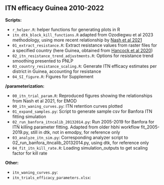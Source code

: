 ## ITN efficacy Guinea 2010-2022


**Scripts:** 
- `r_helper.R`: helper functions for generating plots in R
- `itn_dtk_block_kill_functions.R` adapted from Ozodiegwu et al 2023 methodology, using more recent relationship by [Nash et al 2021](https://pubmed.ncbi.nlm.nih.gov/35284856/)
- `01_extract_resistance.R`: Extract resistance values from raster files for a specified country (here Guinea, obtained from [Hancock et al 2020](https://journals.plos.org/plosbiology/article?id=10.1371/journal.pbio.3000633))
- `02_itn_resistance_trend_adjustments.R`: Options for resistance trend smoothing presented to PNLP
- `03_country_resistance_scaling.R`: Generate ITN efficacy estimates per district in Guinea, accounting for resistance
- `04_SI_figure.R`: Figures for Supplement

**/parameterization:**  
- `00_itn_trial_param.R`:  Reproduced figures showing the relationships from Nash et al 2021, for EMOD
- `00_itn_waning_curves.py`: ITN retention curves plotted
- `01_expand_samples.py`: Script to generate sample csv for Banfora ITN fitting simulation
- `02_run_banfora_itncalib_20132014.py`: Run 2005-2019 for Banfora for ITN killing parameter fitting. Adapted from older hbhi workflow fit_2005-2019.py, still in dtk, not in emodpy, for reference only
- `03_analyze_itn_sim.py`: Corresponding analyzer script to 02_run_banfora_itncalib_20132014.py, using dtk, for reference only
- `04_fit_itn_kill_rate.R`: Loading simulation_outputs to get scaling factor for kill rate

**Other:**
- `itn_waning_curves.py`:
- `itn_trials_efficacy_parameters.xlsx`:

